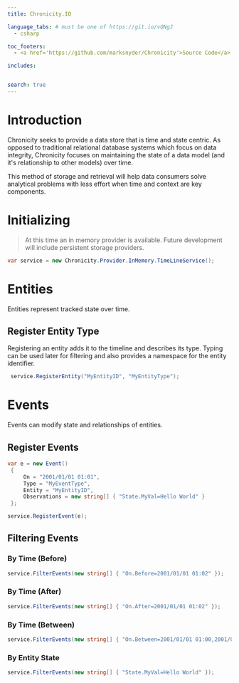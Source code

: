 ```yaml
---
title: Chronicity.IO

language_tabs: # must be one of https://git.io/vQNgJ
  - csharp

toc_footers:
  - <a href='https://github.com/marksnyder/Chronicity'>Source Code</a>

includes:


search: true
---
```


# Introduction

Chronicity seeks to provide a data store that is time and state centric. As opposed to traditional relational database systems which focus on data integrity, Chronicity focuses on maintaining the state of a data model (and it's relationship to other models) over time.

This method of storage and retrieval will help data consumers solve analytical problems with less effort when time and context are key components.

# Initializing



> At this time an in memory provider is available. Future development will include persistent storage providers.

```csharp
var service = new Chronicity.Provider.InMemory.TimeLineService();
```

# Entities

Entities represent tracked state over time.

## Register Entity Type

Registering an entity adds it to the timeline and describes its type. Typing can be used later for filtering and also provides a namespace for the entity identifier.

```csharp
 service.RegisterEntity("MyEntityID", "MyEntityType");
```

# Events

Events can modify state and relationships of entities.

## Register Events

```csharp
var e = new Event()
 {
     On = "2001/01/01 01:01",
     Type = "MyEventType",
     Entity = "MyEntityID",
     Observations = new string[] { "State.MyVal=Hello World" }
 };

service.RegisterEvent(e);

```

## Filtering Events

### By Time (Before)

```csharp
service.FilterEvents(new string[] { "On.Before=2001/01/01 01:02" });
```

### By Time (After)

```csharp
service.FilterEvents(new string[] { "On.After=2001/01/01 01:02" });
```

### By Time (Between)

```csharp
service.FilterEvents(new string[] { "On.Between=2001/01/01 01:00,2001/01/01 01:02" });
```


### By Entity State

```csharp
service.FilterEvents(new string[] { "State.MyVal=Hello World" });
```
